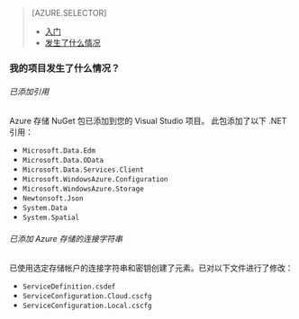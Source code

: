 <properties title="Azure 存储入门" pageTitle="Azure 存储入门" metaKeywords="Azure, Getting Started, Storage" description="" services="storage" documentationCenter="" authors="ghogen, kempb" />
<tags ms.service="storage"
    ms.date=""
    wacn.date=""
    />

<tags ms.service="storage" ms.workload="web" ms.tgt_pltfrm="na" ms.devlang="na" ms.topic="article" ms.date="09/17/2014" ms.author="ghogen, kempb"></tags>

> [AZURE.SELECTOR]
>
> -   [入门][入门]
> -   [发生了什么情况][发生了什么情况]

### <span id="whathappened">我的项目发生了什么情况？</span>

###### 已添加引用

Azure 存储 NuGet 包已添加到您的 Visual Studio 项目。
此包添加了以下 .NET 引用：

-   `Microsoft.Data.Edm`
-   `Microsoft.Data.OData`
-   `Microsoft.Data.Services.Client`
-   `Microsoft.WindowsAzure.Configuration`
-   `Microsoft.WindowsAzure.Storage`
-   `Newtonsoft.Json`
-   `System.Data`
-   `System.Spatial`

###### 已添加 Azure 存储的连接字符串

已使用选定存储帐户的连接字符串和密钥创建了元素。已对以下文件进行了修改：

-   `ServiceDefinition.csdef`
-   `ServiceConfiguration.Cloud.cscfg`
-   `ServiceConfiguration.Local.cscfg`

  [入门]: /zh-cn/documentation/articles/vs-storage-cloud-services-getting-started-blobs/
  [发生了什么情况]: /zh-cn/documentation/articles/vs-storage-cloud-services-what-happened/
